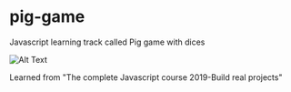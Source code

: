 # pig-game
Javascript learning track called Pig game with dices 



![Alt Text](https://media.giphy.com/media/W56e8pJOBTquZjJJZ2/giphy.gif)

Learned from "The complete Javascript course 2019-Build real projects"